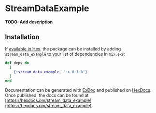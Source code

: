 # StreamDataExample

**TODO: Add description**

## Installation

If [available in Hex](https://hex.pm/docs/publish), the package can be installed
by adding `stream_data_example` to your list of dependencies in `mix.exs`:

```elixir
def deps do
  [
    {:stream_data_example, "~> 0.1.0"}
  ]
end
```

Documentation can be generated with [ExDoc](https://github.com/elixir-lang/ex_doc)
and published on [HexDocs](https://hexdocs.pm). Once published, the docs can
be found at [https://hexdocs.pm/stream_data_example](https://hexdocs.pm/stream_data_example).

